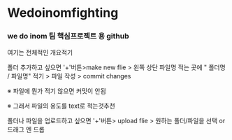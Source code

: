# Wedoinomfighting
### we do inom 팀 핵심프로젝트 용 github
여기는 전체적인 개요적기

폴더 추가하고 싶으면 '+'버튼>make new flie > 왼쪽 상단 파일명 적는 곳에 " 폴더명 / 파일명" 적기 > 파일 작성 > commit changes

  ※ 파일에 뭔가 적기 않으면 커밋이 안됨

  ※ 그래서 파일의 용도를 text로 적는것추천


폴더나 파일을 업로드하고 싶으면 '+'버튼> upload flie > 원하는 폴더/파일을 선택 or 드래그 엔 드롭

